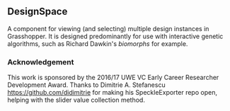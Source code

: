 ## DesignSpace
A component for viewing (and selecting) multiple design instances in Grasshopper. It is designed predominantly for use with interactive genetic algorithms, such as Richard Dawkin's _biomorphs_ for example.

### Acknowledgement
This work is sponsored by the 2016/17 UWE VC Early Career Researcher Development Award.
Thanks to Dimitrie A. Stefanescu https://github.com/didimitrie for making his SpeckleExporter repo open, helping with the slider value collection method.
